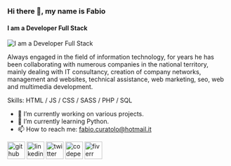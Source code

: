 ### Hi there 👋, my name is Fabio
#### I am a Developer Full Stack
![I am a Developer Full Stack](https://github.com/FabioRealDeveloper/FabioRealDeveloper/images/banner.png)

Always engaged in the field of information technology, for years he has been collaborating with numerous companies in the national territory, mainly dealing with IT consultancy, creation of company networks, management and websites, technical assistance, web marketing, seo, web and multimedia development.

Skills: HTML / JS / CSS / SASS / PHP / SQL

- 🔭 I’m currently working on various projects. 
- 🌱 I’m currently learning Python. 
- 📫 How to reach me: fabio.curatolo@hotmail.it 


[<img src='https://cdn.jsdelivr.net/npm/simple-icons@3.0.1/icons/github.svg' alt='github' height='40'>](https://github.com/FabioRealDeveloper)  [<img src='https://cdn.jsdelivr.net/npm/simple-icons@3.0.1/icons/linkedin.svg' alt='linkedin' height='40'>](https://www.linkedin.com/in/fabio-curatolo/)  [<img src='https://cdn.jsdelivr.net/npm/simple-icons@3.0.1/icons/twitter.svg' alt='twitter' height='40'>](https://twitter.com/@CuratoloDev)  [<img src='https://cdn.jsdelivr.net/npm/simple-icons@3.0.1/icons/codepen.svg' alt='codepen' height='40'>](https://codepen.io/InPHIngardo)  [<img src='https://cdn.jsdelivr.net/npm/simple-icons@3.0.1/icons/fiverr.svg' alt='fiverr' height='40'>](https://www.fiverr.com/fabiodev)  
